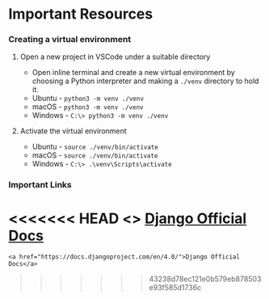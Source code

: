 # Important Resources

### Creating a virtual environment

1. Open a new project in VSCode under a suitable directory
    - Open inline terminal and create a new virtual environment by choosing a Python interpreter and making a `./venv` directory to hold it.
    - Ubuntu - `python3 -m venv ./venv`
    - macOS - `python3 -m venv ./venv`
    - Windows - `C:\> python3 -m venv ./venv`

    
2. Activate the virtual environment 
    - Ubuntu - `source ./venv/bin/activate`
    - macOS - `source ./venv/bin/activate`
    - Windows - `C:\> .\venv\Scripts\activate`

### Important Links

<<<<<<< HEAD
<>
    [Django Official Docs](https://docs.djangoproject.com/en/4.0/)<br>
=======
    <a href="https://docs.djangoproject.com/en/4.0/">Django Official Docs</a>
>>>>>>> 43238d78ec121e0b579eb878503e93f585d1736c
